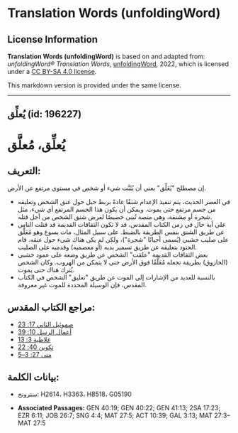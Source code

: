 # Translation Words (unfoldingWord)

## License Information

**Translation Words (unfoldingWord)** is based on and adapted from: _unfoldingWord® Translation Words_, [unfoldingWord](https://unfoldingword.org/utw), 2022, which is licensed under a [CC BY-SA 4.0 license](https://creativecommons.org/licenses/by-sa/4.0/legalcode.en).

This markdown version is provided under the same license.



--------------------------------

## يُعلِّق (id: 196227)

يُعلِّق، مُعلَّق
================

التعريف:
--------

إن مصطلح "يُعَلِّق" يعني أن يُثَبَّت شيء أو شخص في مستوي مرتفع عن الأرض.

* في العصر الحديث، يتم تنفيذ الإعدام شنقًا عادةً بربط حبل حول عنق الشخص وتعليقه من جسم مرتفع حتى يموت. ويمكن أن يكون هذا الجسم المرتفع أي شيء، مثل شجرة أو مشنقة، وهي منصة تُبنى خصيصًا لغرض شنق الشخص من أجل قتله.
* علي أية حال في زمن الكتاب المقدس، قد لا تكون الثقافات القديمة قد قتلت الناس عن طريق الشنق بنفس الطريقة بالضبط. على سبيل المثال، مات يسوع وهو مُعَلَّق على صليب خشبي (يُسمى أحيانًا "شجرة")، ولكن لم يكن هناك شيء حول عنقه. قام الجنود بتعليقه عن طريق تسمير يديه (أو معصميه) وقدميه على الصليب.
* بعض الثقافات القديمة "علقت" الشخص عن طريق وضعه على عمود خشبي (الخازوق) بطريقة تجعله مُعَلَّقًا فوق الأرض حتى لا يتمكن من الهروب. وكان الشخص يُترك هناك حتى يموت.
* بالنسبة للعديد من الإشارات إلى الموت عن طريق "تعليق" الشخص في الكتاب المقدس، فإن الوسيلة المحددة للموت غير معروفة.

مراجع الكتاب المقدس:
--------------------

* [صموئيل الثاني 17: 23](https://ref.ly/2Sam17:23)
* [أعمال الرسل 10: 39](https://ref.ly/Acts10:39)
* [غلاطية 3: 13](https://ref.ly/Gal3:13)
* [تكوين 40: 22](https://ref.ly/Gen40:22)
* [متى 27: 3–5](https://ref.ly/Matt27:3-Matt27:5)

بيانات الكلمة:
--------------

* سترونج: H2614، H3363، H8518، G05190

* **Associated Passages:** GEN 40:19; GEN 40:22; GEN 41:13; 2SA 17:23; EZR 6:11; JOB 26:7; SNG 4:4; MAT 27:5; ACT 10:39; GAL 3:13; MAT 27:3–MAT 27:5

